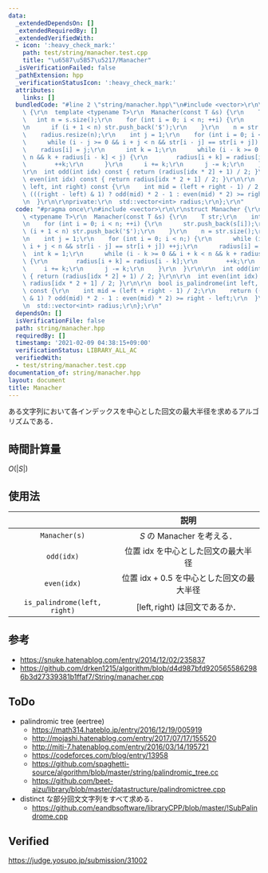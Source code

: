 ```yaml
---
data:
  _extendedDependsOn: []
  _extendedRequiredBy: []
  _extendedVerifiedWith:
  - icon: ':heavy_check_mark:'
    path: test/string/manacher.test.cpp
    title: "\u6587\u5B57\u5217/Manacher"
  _isVerificationFailed: false
  _pathExtension: hpp
  _verificationStatusIcon: ':heavy_check_mark:'
  attributes:
    links: []
  bundledCode: "#line 2 \"string/manacher.hpp\"\n#include <vector>\r\n\r\nstruct Manacher\
    \ {\r\n  template <typename T>\r\n  Manacher(const T &s) {\r\n    T str;\r\n \
    \   int n = s.size();\r\n    for (int i = 0; i < n; ++i) {\r\n      str.push_back(s[i]);\r\
    \n      if (i + 1 < n) str.push_back('$');\r\n    }\r\n    n = str.size();\r\n\
    \    radius.resize(n);\r\n    int j = 1;\r\n    for (int i = 0; i < n;) {\r\n\
    \      while (i - j >= 0 && i + j < n && str[i - j] == str[i + j]) ++j;\r\n  \
    \    radius[i] = j;\r\n      int k = 1;\r\n      while (i - k >= 0 && i + k <\
    \ n && k + radius[i - k] < j) {\r\n        radius[i + k] = radius[i - k];\r\n\
    \        ++k;\r\n      }\r\n      i += k;\r\n      j -= k;\r\n    }\r\n  }\r\n\
    \r\n  int odd(int idx) const { return (radius[idx * 2] + 1) / 2; }\r\n\r\n  int\
    \ even(int idx) const { return radius[idx * 2 + 1] / 2; }\r\n\r\n  bool is_palindrome(int\
    \ left, int right) const {\r\n    int mid = (left + right - 1) / 2;\r\n    return\
    \ (((right - left) & 1) ? odd(mid) * 2 - 1 : even(mid) * 2) >= right - left;\r\
    \n  }\r\n\r\nprivate:\r\n  std::vector<int> radius;\r\n};\r\n"
  code: "#pragma once\r\n#include <vector>\r\n\r\nstruct Manacher {\r\n  template\
    \ <typename T>\r\n  Manacher(const T &s) {\r\n    T str;\r\n    int n = s.size();\r\
    \n    for (int i = 0; i < n; ++i) {\r\n      str.push_back(s[i]);\r\n      if\
    \ (i + 1 < n) str.push_back('$');\r\n    }\r\n    n = str.size();\r\n    radius.resize(n);\r\
    \n    int j = 1;\r\n    for (int i = 0; i < n;) {\r\n      while (i - j >= 0 &&\
    \ i + j < n && str[i - j] == str[i + j]) ++j;\r\n      radius[i] = j;\r\n    \
    \  int k = 1;\r\n      while (i - k >= 0 && i + k < n && k + radius[i - k] < j)\
    \ {\r\n        radius[i + k] = radius[i - k];\r\n        ++k;\r\n      }\r\n \
    \     i += k;\r\n      j -= k;\r\n    }\r\n  }\r\n\r\n  int odd(int idx) const\
    \ { return (radius[idx * 2] + 1) / 2; }\r\n\r\n  int even(int idx) const { return\
    \ radius[idx * 2 + 1] / 2; }\r\n\r\n  bool is_palindrome(int left, int right)\
    \ const {\r\n    int mid = (left + right - 1) / 2;\r\n    return (((right - left)\
    \ & 1) ? odd(mid) * 2 - 1 : even(mid) * 2) >= right - left;\r\n  }\r\n\r\nprivate:\r\
    \n  std::vector<int> radius;\r\n};\r\n"
  dependsOn: []
  isVerificationFile: false
  path: string/manacher.hpp
  requiredBy: []
  timestamp: '2021-02-09 04:38:15+09:00'
  verificationStatus: LIBRARY_ALL_AC
  verifiedWith:
  - test/string/manacher.test.cpp
documentation_of: string/manacher.hpp
layout: document
title: Manacher
---
```


ある文字列において各インデックスを中心とした回文の最大半径を求めるアルゴリズムである．


## 時間計算量

$O(\lvert S \rvert)$


## 使用法

||説明|
|:--:|:--:|
|`Manacher(s)`|$S$ の Manacher を考える．|
|`odd(idx)`|位置 $\mathrm{idx}$ を中心とした回文の最大半径|
|`even(idx)`|位置 $\mathrm{idx} + 0.5$ を中心とした回文の最大半径|
|`is_palindrome(left, right)`|$\lbrack \mathrm{left}, \mathrm{right})$ は回文であるか．|


## 参考

- https://snuke.hatenablog.com/entry/2014/12/02/235837
- https://github.com/drken1215/algorithm/blob/d4d987bfd9205655862986b3d27339381b1ffaf7/String/manacher.cpp


## ToDo

- palindromic tree (eertree)
  - https://math314.hateblo.jp/entry/2016/12/19/005919
  - http://mojashi.hatenablog.com/entry/2017/07/17/155520
  - http://miti-7.hatenablog.com/entry/2016/03/14/195721
  - https://codeforces.com/blog/entry/13958
  - https://github.com/spaghetti-source/algorithm/blob/master/string/palindromic_tree.cc
  - https://github.com/beet-aizu/library/blob/master/datastructure/palindromictree.cpp
- distinct な部分回文文字列をすべて求める．
  - https://github.com/eandbsoftware/libraryCPP/blob/master/!SubPalindrome.cpp


## Verified

https://judge.yosupo.jp/submission/31002
